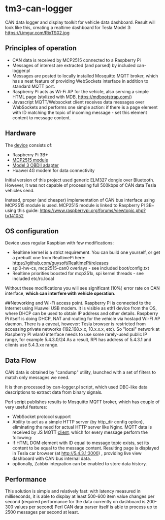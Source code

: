 # tm3-can-logger
CAN data logger and display toolkit for vehicle data dashboard.
Result will look like this, creating a realtime dashboard for Tesla Model 3: https://i.imgur.com/RixTS02.jpg

## Principles of operation
* CAN data is received by MCP2515 connected to a Raspberry Pi 
* Messages of interest are extracted (and parsed) by included can-logger.pl
* Messages are posted to locally installed Mosquitto MQTT broker, which has a neat feature of providing WebSockets interface in addition to standard MQTT port.
* Raspberry Pi acts as Wi-Fi AP for the vehicle, also serving a simple HTML page (stylized with MDB, https://mdbootstrap.com/)
* Javascript MQTT/Websocket client receives data messages over WebSockets and performs one simple action: if there is a page element with ID matching the topic of incoming message - set this element content to message content.
## Hardware
The [device](https://i.imgur.com/HkXP3x4.png) consists of:
- Raspberry Pi 3B+
- [MCP2515 module](https://www.makerfabs.com/can-module-mcp2515.html) 
- [Model 3 OBDII adapter](https://gpstrackingcanada.com/product/tesla-obd2-adapter-hrn-ct20t11/)
- Huawei 4G modem for data connectivity

Initial version of this project used generic ELM327 dongle over Bluetooth. However, it was not capable of processing full 500kbps of CAN data Tesla vehicles send. 

Instead, proper (and cheaper) implementation of CAN bus interface using MCP2515 module is used.
MCP2515  module is linked to Raspberry PI 3B+ using this guide: https://www.raspberrypi.org/forums/viewtopic.php?t=141052

## OS configuration
Device uses regular Raspbian with few modifications:
- Realtime kernel is a strict requirement. You can build one yourself, or get a prebuilt one from RealtimePi here: https://github.com/guysoft/RealtimePi/releases
- spi0-hw-cs, mcp2515-can0 overlays - see included boot/config.txt
- Realtime priorities boosted for mcp251x, spi kernel threads - see included etc/rc.local

Without these modifications you will see significant (10%) error rate on CAN interface, **which can interfere with vehicle operation**.

##Networking and Wi-Fi access point.
Raspberry Pi is connected to the Internet using Huawei USB modem. It is visible as eth1 device from the OS, where DHCP can be used to obtain IP address and other details.
Raspberry Pi itself is doing DHCP, NAT and routing for the vehicle via hostapd Wi-FI AP daemon.
There is a caveat, however: Tesla browser is restricted from accessing private networks (192.168.x.x, 10.x.x.x, etc).
So "local" network at Raspberry PI wlan0 interface needs to use some rarely-used public IP range, for example 5.4.3.0/24
As a result, RPI has address of 5.4.3.1 and clients use 5.4.3.xx range.

## Data Flow
CAN data is obtained by "candump" utility, launched with a set of filters to match only messages we need.

It is then processed by can-logger.pl script, which used DBC-like data descriptions to extract data from binary signals.

Perl script publishes results to Mosquitto MQTT broker, which has couple of very useful features:
 - WebSocket protocol support 
 - Ability to act as a simple HTTP server (by http_dir config option), eliminating the need for actual HTTP server like Nginx.
MQTT data is received by JS MQTT [client](https://www.eclipse.org/paho/clients/js/), which for every message perform the following:
- If HTML DOM element with ID equal to message topic exists, set its content to be equal to the message content.
Resulting page is displayed in Tesla car browser (at http://5.4.3.1:3000) , providing live view dashboard with CAN bus internal data.
- optionally, Zabbix integration can be enabled to store data history.

## Performance
This solution is simple and relatively fast: with latency measured in milliseconds, it is able to display at least 500-600 item value changes per second (required performance for the data currently on dashboard is 200-300 values per second)
Perl CAN data parser itself is able to process up to 2500 messages per second at least.
